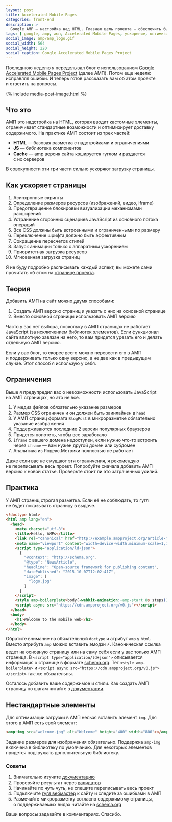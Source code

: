 ```yaml
---
layout: post
title: Accelerated Mobile Pages
categories: front-end
description: >
  Google AMP — настройка над HTML. Главная цель проекта — обеспечить быструю загрузку страниц с мобильных телефонов. Подробнее об АМП читайте в статье.
tags: [ google, amp, амп, Accelerated Mobile Pages, ускорение, оптимизация, загрузка ]
social_image: amp/amp_logo.gif
social_width: 564
social_height: 220
social_caption: Google Accelerated Mobile Pages Project
---
```


Последнюю неделю я&nbsp;переделывал блог с&nbsp;использованием [Google Accelerated Mobile Pages Project](https://www.ampproject.org/ru/) (далее АМП). Потом еще неделю исправлял ошибки. И&nbsp;теперь готов рассказать вам об&nbsp;этом проекте и&nbsp;ответить на&nbsp;вопросы.

{% include media-post-image.html %}

<!-- more -->

## Что это

АМП это надстройка на&nbsp;HTML, которая вводит кастомные элементы, ограничивает стандартные возможности и&nbsp;оптимизирует доставку содержимого. На&nbsp;практике АМП состоит из&nbsp;трех частей:

* **HTML**&nbsp;&mdash; базовая разметка с&nbsp;надстройками и&nbsp;ограничениями
* **JS**&nbsp;&mdash; библиотека компонентов
* **Cache**&nbsp;&mdash; amp версия сайта кэшируется гуглом и&nbsp;раздается с&nbsp;их&nbsp;серверов

В&nbsp;совокупности эти три части сильно ускоряют загрузку страницы.

## Как ускоряет страницы

1. Асинхронные скрипты
1. Определение размеров ресурсов (изображений, видео, iframe)
1. Предотвращение блокировки визуализации механизмами расширений
1. Устранение сторонних сценариев JavaScript из&nbsp;основного потока операций
1. Все CSS должны быть встроенными и&nbsp;ограниченными по&nbsp;размеру
1. Переключение шрифта должно быть эффективным
1. Сокращение пересчетов стилей
1. Запуск анимации только с&nbsp;аппаратным ускорением
1. Приоритетная загрузка ресурсов
1. Мгновенная загрузка страниц

Я&nbsp;не&nbsp;буду подробно расписывать каждый аспект, вы&nbsp;можете сами прочитать об&nbsp;этом&nbsp;на [странице проекта](https://www.ampproject.org/ru/learn/how-amp-works/).

## Теория

Добавить АМП на&nbsp;сайт можно двумя способами:

1. Создать АМП версию страниц и&nbsp;указать о&nbsp;них на&nbsp;основной странице
1. Вместо основной страницы использовать АМП версию

Часто у&nbsp;вас нет выбора, поскольку в&nbsp;АМП страницах не&nbsp;работает JavaScript (за&nbsp;исключением библиотек элементов). Если функционал сайта вплотную завязан на&nbsp;него, то&nbsp;вам придется урезать его и&nbsp;делать отдельную АМП версию.

Если у&nbsp;вас блог, то&nbsp;скорее всего можно перевести его в&nbsp;АМП и&nbsp;поддерживать только одну версию, а&nbsp;не&nbsp;две как в&nbsp;предыдущем случае. Этот способ я&nbsp;использую у&nbsp;себя.

## Ограничения

Выше я&nbsp;предупредил вас о&nbsp;невозможности использовать JavaScript на&nbsp;АМП страницах, но&nbsp;это не&nbsp;всё.

1. У&nbsp;медиа файлов обязательно указание размеров
1. Размер CSS ограничен и&nbsp;он&nbsp;должен быть заинлайнен в `head`
1. У&nbsp;АМП страниц формата `BlogPost` в&nbsp;микроразметке обязательно указание изображения
1. Поддерживаются последние 2&nbsp;версии популярных браузеров
1. Придется попотеть, чтобы все заработало
1. `iframe` с&nbsp;вашего домена недоступен, если нужно что-то встроить через `iframe` &mdash; вам нужен другой домен или субдомен
1. Аналитика из&nbsp;Яндекс.Метрики полностью не&nbsp;работает

Даже если вас не&nbsp;смущают эти ограничения, я&nbsp;рекомендую не&nbsp;переписывать весь проект. Попробуйте сначала добавить АМП версию к&nbsp;новой статье. Проверьте стоит&nbsp;ли это затраченных усилий.

## Практика

У&nbsp;АМП страниц строгая разметка. Если её&nbsp;не&nbsp;соблюдать, то&nbsp;гугл не&nbsp;будет показывать страницу в&nbsp;выдаче.

```html
<!doctype html>
<html amp lang="en">
  <head>
    <meta charset="utf-8">
    <title>Hello, AMPs</title>
    <link rel="canonical" href="http://example.ampproject.org/article-metadata.html" />
    <meta name="viewport" content="width=device-width,minimum-scale=1,initial-scale=1">
    <script type="application/ld+json">
      {
        "@context": "http://schema.org",
        "@type": "NewsArticle",
        "headline": "Open-source framework for publishing content",
        "datePublished": "2015-10-07T12:02:41Z",
        "image": [
          "logo.jpg"
        ]
      }
    </script>
    <style amp-boilerplate>body{-webkit-animation:-amp-start 8s steps(1,end) 0s 1 normal both;-moz-animation:-amp-start 8s steps(1,end) 0s 1 normal both;-ms-animation:-amp-start 8s steps(1,end) 0s 1 normal both;animation:-amp-start 8s steps(1,end) 0s 1 normal both}@-webkit-keyframes -amp-start{from{visibility:hidden}to{visibility:visible}}@-moz-keyframes -amp-start{from{visibility:hidden}to{visibility:visible}}@-ms-keyframes -amp-start{from{visibility:hidden}to{visibility:visible}}@-o-keyframes -amp-start{from{visibility:hidden}to{visibility:visible}}@keyframes -amp-start{from{visibility:hidden}to{visibility:visible}}</style><noscript><style amp-boilerplate>body{-webkit-animation:none;-moz-animation:none;-ms-animation:none;animation:none}</style></noscript>
    <script async src="https://cdn.ampproject.org/v0.js"></script>
  </head>
  <body>
    <h1>Welcome to the mobile web</h1>
  </body>
</html>
```

Обратите внимание на&nbsp;обязательный `doctype` и&nbsp;атрибут `amp` у `html`. Вместо атрибута `amp` можно вставить эмодзи ⚡. Каноническая ссылка ведет на&nbsp;основную страницу или на&nbsp;саму себя если у&nbsp;вас только АМП страница. В `<script type="application/ld+json">` описывается информация о странице в формате [schema.org](http://schema.org). Тег `<style amp-boilerplate>` и `<script async src="https://cdn.ampproject.org/v0.js"></script>` так-же обязательны.

Осталось добавить ваше содержимое и&nbsp;стили. Как создать АМП страницу по&nbsp;шагам читайте&nbsp;в [документации](https://www.ampproject.org/ru/docs/get_started/create/basic_markup).

## Нестандартные элементы

Для оптимизации загрузки в&nbsp;АМП нельзя вставить элемент `img`. Для этого в&nbsp;АМП есть свой элемент:

```html
<amp-img src="welcome.jpg" alt="Welcome" height="400" width="800"></amp-img>
```

Задание размеров для изображения обязательно. Поддержка `amp-img` включена в&nbsp;библиотеку по&nbsp;умолчанию. Для некоторых элементов придется подгружать дополнительную библиотеку.

### Советы

1. Внимательно изучите [документацию](https://www.ampproject.org/ru/docs/)
2. Проверяйте результат через [валидатор](https://validator.ampproject.org/)
3. Начинайте по&nbsp;чуть чуть, не&nbsp;спешите переписывать весь проект
4. Подключите [гугл вебмастер](https://webmaster.google.com) к&nbsp;сайту и&nbsp;следите за&nbsp;ошибками в&nbsp;АМП
5. Размечайте микроразметку согласно содержимому страницы, о&nbsp;поддерживаемых видах читайте&nbsp;на [schema.org](http://schema.org)


Ваши вопросы задавайте в&nbsp;комментариях.
Спасибо.

<!--
Цель: Убедить использовать АМП
Как убедить: Рассказать о преимуществах, как достигается, кто поддерживает
Альтернативы?
Примеры

теория — практика

Введение (что это) – освежить знания, интерес/польза (в этой статье вы научитесь)
Как работает
Как использовать
Кто поддерживает
Итог (чеклист, таблица, рецепты)
Дополнительные материалы -->
